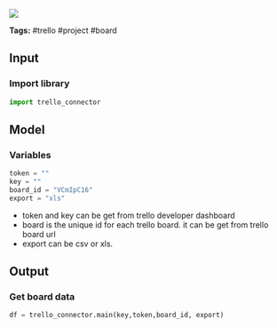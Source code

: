 <a href="https://app.naas.ai/user-redirect/naas/downloader?url=https://raw.githubusercontent.com/jupyter-naas/awesome-notebooks/master/Trello/Trello_Get_board_data.ipynb" target="_parent"><img src="https://naasai-public.s3.eu-west-3.amazonaws.com/open_in_naas.svg"/></a>

**Tags:** #trello #project #board

## Input

### Import library


```python
import trello_connector
```

## Model

### Variables


```python
token = ""
key = ""
board_id = "VCmIpC16"
export = "xls"
```

- token and key can be get from trello developer dashboard 
- board is the unique id for each trello board. it can be get from trello board url
- export can be csv or xls.

## Output

### Get board data


```python
df = trello_connector.main(key,token,board_id, export)
```
